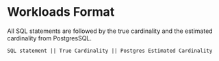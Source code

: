 # Workloads Format

All SQL statements are followed by the true cardinality and the estimated cardinality from PostgresSQL.

```
SQL statement || True Cardinality || Postgres Estimated Cardinality
```
